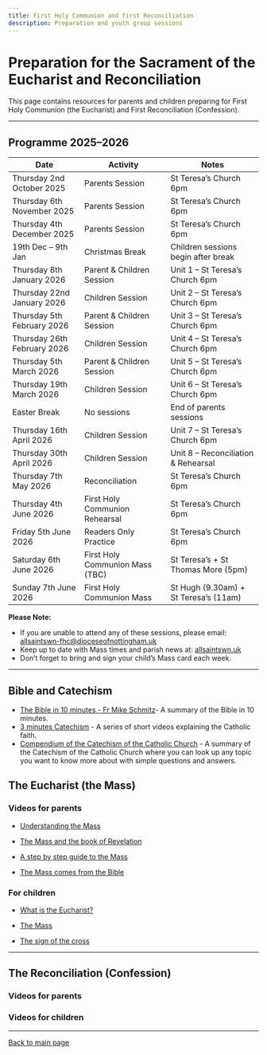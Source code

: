 ```yaml
---
title: First Holy Communion and first Reconciliation
description: Preparation and youth group sessions
---
```


# Preparation for the Sacrament of the Eucharist and Reconciliation
This page contains resources for parents and children preparing for First Holy Communion (the Eucharist) and First Reconciliation (Confession).

---

## Programme 2025–2026

| Date                        | Activity                               | Notes                                        |
|----------------------------|----------------------------------------|----------------------------------------------|
| Thursday 2nd October 2025  | Parents Session                        | St Teresa’s Church 6pm                        |
| Thursday 6th November 2025 | Parents Session                        | St Teresa’s Church 6pm                        |
| Thursday 4th December 2025 | Parents Session                        | St Teresa’s Church 6pm                        |
| 19th Dec – 9th Jan         | Christmas Break                        | Children sessions begin after break          |
| Thursday 8th January 2026  | Parent & Children Session              | Unit 1 – St Teresa’s Church 6pm              |
| Thursday 22nd January 2026 | Children Session                       | Unit 2 – St Teresa’s Church 6pm              |
| Thursday 5th February 2026 | Parent & Children Session              | Unit 3 – St Teresa’s Church 6pm              |
| Thursday 26th February 2026| Children Session                       | Unit 4 – St Teresa’s Church 6pm              |
| Thursday 5th March 2026    | Parent & Children Session              | Unit 5 – St Teresa’s Church 6pm              |
| Thursday 19th March 2026   | Children Session                       | Unit 6 – St Teresa’s Church 6pm              |
| Easter Break               | No sessions                            | End of parents sessions                       |
| Thursday 16th April 2026   | Children Session                       | Unit 7 – St Teresa’s Church 6pm              |
| Thursday 30th April 2026   | Children Session                       | Unit 8 – Reconciliation & Rehearsal          |
| Thursday 7th May 2026      | Reconciliation                         | St Teresa’s Church 6pm                        |
| Thursday 4th June 2026     | First Holy Communion Rehearsal        | St Teresa’s Church 6pm                        |
| Friday 5th June 2026       | Readers Only Practice                  | St Teresa’s Church 6pm                        |
| Saturday 6th June 2026     | First Holy Communion Mass (TBC)       | St Teresa’s + St Thomas More (5pm)           |
| Sunday 7th June 2026       | First Holy Communion Mass             | St Hugh (9.30am) + St Teresa’s (11am)        |

**Please Note:**

- If you are unable to attend any of these sessions, please email: [allsaintswn-fhc@dioceseofnottingham.uk](mailto:allsaintswn-fhc@dioceseofnottingham.uk)
- Keep up to date with Mass times and parish news at: [allsaintswn.uk](http://allsaintswn.uk)
- Don’t forget to bring and sign your child’s Mass card each week.

---

## Bible and Catechism
- [The Bible in 10 minutes - Fr Mike Schmitz](https://www.youtube.com/watch?v=Jm3b4Q98Vx8)- A summary of the Bible in 10 minutes.
- [3 minutes Catechism](https://www.youtube.com/playlist?list=PLIcePO_eJb2_EElTdFm1PFLNkH17EQcV-) - A series of short videos explaining the Catholic faith.
- [Compendium of the Catechism of the Catholic Church](https://www.vatican.va/archive/compendium_ccc/documents/archive_2005_compendium-ccc_en.html) - A summary of the Catechism of the Catholic Church where you can look up any topic you want to know more about with simple questions and answers.

## The Eucharist (the Mass)


### Videos for parents
- [Understanding the Mass](https://youtube.com/playlist?list=PLin-65Tka1_8LM8BZwj73pdril2auzwhO&si=JRuAZNgMtQiVdHh2)

- [The Mass and the book of Revelation](https://youtu.be/YBS9WfkS1tg?si=Xt6guwJr3GU4v4HF)

- [A step by step guide to the Mass](https://youtu.be/HiWonBGkmwY?si=dbrVVEg5ChnPiFkt)

- [The Mass comes from the Bible](https://youtu.be/1ecF7ea-6TA?si=WngVBuAU79k6R8J0)


### For children
- [What is the Eucharist?](https://youtu.be/Y_sc_tquTwo?si=LQQWUHmFNZBSrp3T)

- [The Mass](https://youtu.be/RcsqhafoS_k?si=2ghKDoq8_BX4JFsT)

- [The sign of the cross](https://youtu.be/RfP3QSjxnHY?si=eK-ibUagvmXH1oyP)

---

## The Reconciliation (Confession)

### Videos for parents


### Videos for children


---

[Back to main page](../index.md)